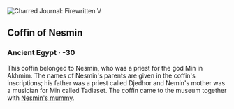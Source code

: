 <div class="artwork-of-the-day">
  <div class="container">
    <div class="img-wrapper">
      <img
        src="https://uploads6.wikiart.org/00244/images/ancient-egyptian-painting/coffin-of-nesmin-200-30-b-c.jpg!Large.jpg"
        alt="Charred Journal: Firewritten V" />
    </div>
    <div class="artwork-detail">
      <div class="artwork-origin"> 
        <h2 class="artwork-name">Coffin of Nesmin</h2>
        <h3 class="artist">
          Ancient Egypt
                    ·  -30
        </h3>
      </div>
      <p class="description">
        <span class="artwork-description-text ng-binding" ng-bind-html="viewModel.ArtworkOfTheDay.Description | unsafe">This coffin belonged to Nesmin, who was a priest for the god Min in Akhmim. The names of Nesmin's parents are given in the coffin's inscriptions; his father was a priest called Djedhor and Nemin's mother was a musician for Min called Tadiaset. The coffin came to the museum together with <a target="_blank" href="https://www.wikiart.org/en/ancient-egyptian-painting/mummy-of-nesmin--30">Nesmin's mummy</a>.</span>
                        <div class="text-shadow-container ng-hide" ng-show="showShadow"></div>
      </p>
    </div>
  </div>

</div>
